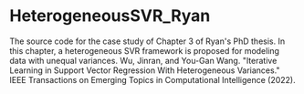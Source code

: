 # HeterogeneousSVR_Ryan
The source code for the case study of Chapter 3 of Ryan's PhD thesis. In this chapter, a heterogeneous SVR framework is proposed for modeling data with unequal variances.
Wu, Jinran, and You-Gan Wang. "Iterative Learning in Support Vector Regression With Heterogeneous Variances." IEEE Transactions on Emerging Topics in Computational Intelligence (2022).

